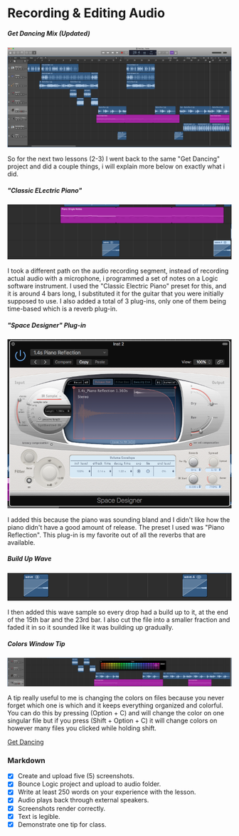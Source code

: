 # Recording & Editing Audio

##### Get Dancing Mix (Updated)
![overview](/Images/x1.png)

So for the next two lessons (2-3) I went back to the same "Get Dancing" project and did a couple things, i will explain more below on exactly what i did. 


##### "Classic ELectric Piano"
![overview](/Images/x2.png)

I took a different path on the audio recording segment, instead of recording actual audio with a microphone, i programmed a set of notes on a Logic software instrument. I used the "Classic Electric Piano" preset for this, and it is around 4 bars long, I substituted it for the guitar that you were initially supposed to use. I also added a total of 3 plug-ins, only one of them being time-based which is a reverb plug-in.



##### "Space Designer" Plug-in
![overview](/Images/x3.png)

I added this because the piano was sounding bland and I didn't like how the piano didn't have a good amount of release. The preset I used was "Piano Reflection". This plug-in is my favorite out of all the reverbs that are available. 



##### Build Up Wave
![overview](/Images/x4.png)

I then added this wave sample so every drop had a build up to it, at the end of the 15th bar and the 23rd bar. I also cut the file into a smaller fraction and faded it in so it sounded like it was building up gradually.



##### Colors Window Tip
![overview](/Images/x5.png)

 A tip really useful to me is changing the colors on files because you never forget which one is which and it keeps everything organized and colorful. You can do this by pressing (Option + C) and will change the color on one singular file but if you press (Shift + Option + C) it will change colors on however many files you clicked while holding shift. 

[Get Dancing](/Audio/getdancingmix2.mp3)


















### Markdown
- [x] Create and upload five (5) screenshots.
- [x] Bounce Logic project and upload to audio folder.
- [x] Write at least 250 words on your experience with the lesson.
- [x] Audio plays back through external speakers.
- [x] Screenshots render correctly.
- [x] Text is legible.
- [x] Demonstrate one tip for class.
